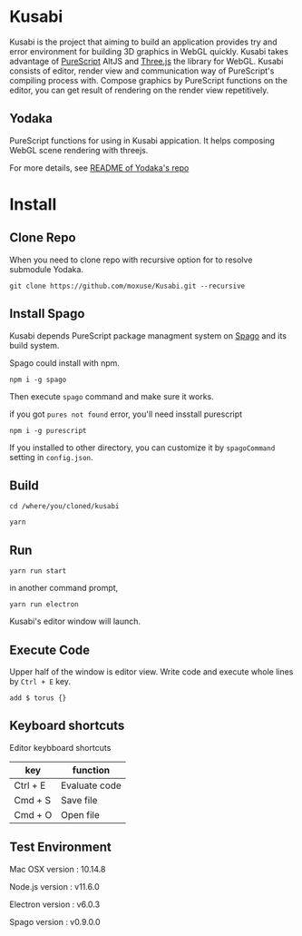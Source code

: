 # Kusabi

Kusabi is the project that aiming to build an application provides try and error environment for building 3D graphics in WebGL quickly. Kusabi takes advantage of [PureScript](http://www.purescript.org) AltJS and [Three.js](https://threejs.org) the library for WebGL. Kusabi consists of editor, render view and communication way of PureScript's compiling process with. Compose graphics by PureScript functions on the editor, you can get result of rendering on the render view repetitively.

## Yodaka

PureScript functions for using in Kusabi appication. It helps composing WebGL scene rendering with threejs.

For more details, see [README of Yodaka's repo](https://github.com/moxuse/Yodaka)

# Install

## Clone Repo

When you need to clone repo with recursive option for to resolve submodule Yodaka.

```
git clone https://github.com/moxuse/Kusabi.git --recursive
```

## Install Spago

Kusabi depends PureScript package managment system on [Spago](https://github.com/spacchetti/spago) and its build system.

Spago could install with npm.

```
npm i -g spago
```

Then execute `spago` command and make sure it works.

if you got `pures not found` error, you'll need insstall purescript


```
npm i -g purescript
```

If you installed to other directory, you can customize it by `spagoCommand` setting in `config.json`.


## Build

```
cd /where/you/cloned/kusabi

yarn
```

## Run

```
yarn run start
```

in another command prompt,

```
yarn run electron
```

Kusabi's editor window will launch.

## Execute Code

Upper half of the window is editor view. Write code and execute whole lines by `Ctrl + E` key.

```
add $ torus {}
```

## Keyboard shortcuts

Editor keybboard shortcuts

| key      | function      |
| -------- | ------------- |
| Ctrl + E | Evaluate code |
| Cmd + S | Save file    |
| Cmd + O | Open file     |

## Test Environment

Mac OSX version : 10.14.8

Node.js version : v11.6.0

Electron version : v6.0.3

Spago version : v0.9.0.0
